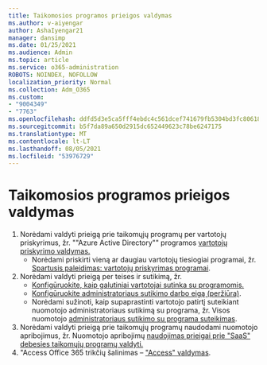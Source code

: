 ```yaml
---
title: Taikomosios programos prieigos valdymas
ms.author: v-aiyengar
author: AshaIyengar21
manager: dansimp
ms.date: 01/25/2021
ms.audience: Admin
ms.topic: article
ms.service: o365-administration
ROBOTS: NOINDEX, NOFOLLOW
localization_priority: Normal
ms.collection: Adm_O365
ms.custom:
- "9004349"
- "7763"
ms.openlocfilehash: ddfd5d3e5ca5fff4ebdc4c561dcef741679fb5304bd3fc80618016dc90a0d19f
ms.sourcegitcommit: b5f7da89a650d2915dc652449623c78be6247175
ms.translationtype: MT
ms.contentlocale: lt-LT
ms.lasthandoff: 08/05/2021
ms.locfileid: "53976729"
---
```

# <a name="manage-application-access"></a>Taikomosios programos prieigos valdymas

1. Norėdami valdyti prieigą prie taikomųjų programų per vartotojų priskyrimus, žr. ""Azure Active Directory"" programos [vartotojų priskyrimo valdymas.](https://docs.microsoft.com/azure/active-directory/manage-apps/assign-user-or-group-access-portal)
    - Norėdami priskirti vieną ar daugiau vartotojų tiesiogiai programai, žr. [Spartusis paleidimas: vartotojų priskyrimas programai](https://docs.microsoft.com/azure/active-directory/manage-apps/assign-user-or-group-access-portal).
1. Norėdami valdyti prieigą per teises ir sutikimą, žr.
    - [Konfigūruokite, kaip galutiniai vartotojai sutinka su programomis.](https://docs.microsoft.com/azure/active-directory/manage-apps/configure-user-consent?tabs=azure-portal) 
    - [Konfigūruokite administratoriaus sutikimo darbo eigą (peržiūra)](https://docs.microsoft.com/azure/active-directory/manage-apps/configure-admin-consent-workflow). 
    - Norėdami sužinoti, kaip supaprastinti vartotojo patirtį suteikiant nuomotojo administratoriaus sutikimą su programa, žr. Visos nuomotojo [administratoriaus sutikimo su programa suteikimas](https://docs.microsoft.com/azure/active-directory/manage-apps/grant-admin-consent). 
1. Norėdami valdyti prieigą prie taikomųjų programų naudodami nuomotojo apribojimus, žr. Nuomotojo apribojimų [naudojimas prieigai prie "SaaS" debesies taikomųjų programų valdyti.](https://docs.microsoft.com/azure/active-directory/manage-apps/tenant-restrictions) 
1. "Access Office 365 trikčių šalinimas – ["Access" valdymas](https://docs.microsoft.com/office365/troubleshoot/access-management/cannot-add-guest-users-in-m365-admin-center).
